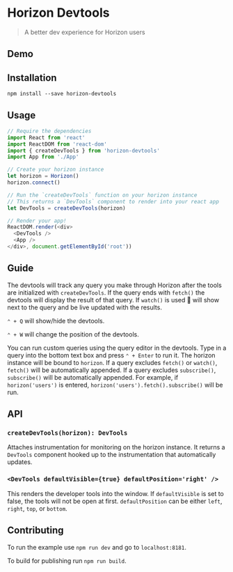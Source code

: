 # Horizon Devtools

> A better dev experience for Horizon users

## Demo

## Installation

```
npm install --save horizon-devtools
```

## Usage

```js
// Require the dependencies
import React from 'react'
import ReactDOM from 'react-dom'
import { createDevTools } from 'horizon-devtools'
import App from './App'

// Create your horizon instance
let horizon = Horizon()
horizon.connect()

// Run the `createDevTools` function on your horizon instance
// This returns a `DevTools` component to render into your react app
let DevTools = createDevTools(horizon)

// Render your app!
ReactDOM.render(<div>
  <DevTools />
  <App />
</div>, document.getElementById('root'))
```

## Guide

The devtools will track any query you make through Horizon after the tools are
initialized with `createDevTools`. If the query ends with `fetch()` the devtools
will display the result of that query. If `watch()` is used 🔄 will
show next to the query and be live updated with the results.

`⌃ + Q` will show/hide the devtools.

`⌃ + W` will change the position of the devtools.

You can run custom queries using the query editor in the devtools. Type in a
query into the bottom text box and press `⌃ + Enter` to run it. The horizon
instance will be bound to `horizon`. If a query excludes `fetch()` or `watch()`,
`fetch()` will be automatically appended. If a query excludes `subscribe()`,
`subscribe()` will be automatically appended. For example, if `horizon('users')`
is entered, `horizon('users').fetch().subscribe()` will be run.

## API

### `createDevTools(horizon): DevTools`

Attaches instrumentation for monitoring on the horizon instance. It returns
a `DevTools` component hooked up to the instrumentation that automatically
updates.

### `<DevTools defaultVisible={true} defaultPosition='right' />`

This renders the developer tools into the window. If `defaultVisible` is set
to false, the tools will not be open at first. `defaultPosition` can be either
`left`, `right`, `top`, or `bottom`.

## Contributing

To run the example use `npm run dev` and go to `localhost:8181`.

To build for publishing run `npm run build`.
